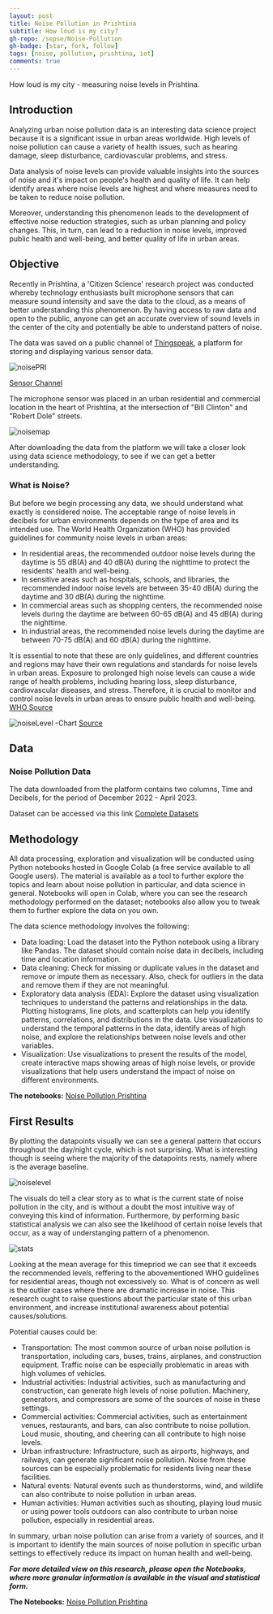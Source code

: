 ```yaml
---
layout: post
title: Noise Pollution in Prishtina
subtitle: How loud is my city?
gh-repo: /sepse/Noise-Pollution
gh-badge: [star, fork, follow]
tags: [noise, pollution, prishtina, iot]
comments: true
---
```


How loud is my city - measuring noise levels in Prishtina.

## Introduction
Analyzing urban noise pollution data is an interesting data science project because it is a significant issue in urban areas worldwide. High levels of noise pollution can cause a variety of health issues, such as hearing damage, sleep disturbance, cardiovascular problems, and stress.

Data analysis of noise levels can provide valuable insights into the sources of noise and it's impact on people's health and quality of life. It can help identify areas where noise levels are highest and where measures need to be taken to reduce noise pollution.

Moreover, understanding this phenomenon leads to the development of effective noise reduction strategies, such as urban planning and policy changes. This, in turn, can lead to a reduction in noise levels, improved public health and well-being, and better quality of life in urban areas.

## Objective

Recently in Prishtina, a 'Citizen Science' research project was conducted whereby technology enthusiasts built microphone sensors that can measure sound intensity and save the data to the cloud, as a means of better understanding this phenomenon. By having access to raw data and open to the public, anyone can get an accurate overview of sound levels in the center of the city and potentially be able to understand patters of noise.

The data was saved on a public channel of [Thingspeak](www.thingspeak.com), a platform for storing and displaying various sensor data. 

![noisePRI](https://github.com/sepse/Noise-Pollution-Prishtina/blob/main/Graphics/noisePRI.png)

[Sensor Channel](https://thingspeak.com/channels/1922620)

The microphone sensor was placed in an urban residential and commercial location in the heart of Prishtina, at the intersection of "Bill Clinton" and "Robert Dole" streets.

![noisemap](https://github.com/sepse/Noise-Pollution-Prishtina/blob/main/Graphics/noisemap.png)

After downloading the data from the platform we will take a closer look using data science methodology, to see if we can get a better understanding.

### What is Noise?
But before we begin processing any data, we should understand what exactly is considered noise.
The acceptable range of noise levels in decibels for urban environments depends on the type of area and its intended use. The World Health Organization (WHO) has provided guidelines for community noise levels in urban areas:

- In residential areas, the recommended outdoor noise levels during the daytime is 55 dB(A) and 40 dB(A) during the nighttime to protect the residents' health and well-being.
- In sensitive areas such as hospitals, schools, and libraries, the recommended indoor noise levels are between 35-40 dB(A) during the daytime and 30 dB(A) during the nighttime.
- In commercial areas such as shopping centers, the recommended noise levels during the daytime are between 60-65 dB(A) and 45 dB(A) during the nighttime.
- In industrial areas, the recommended noise levels during the daytime are between 70-75 dB(A) and 60 dB(A) during the nighttime.

It is essential to note that these are only guidelines, and different countries and regions may have their own regulations and standards for noise levels in urban areas.
Exposure to prolonged high noise levels can cause a wide range of health problems, including hearing loss, sleep disturbance, cardiovascular diseases, and stress. Therefore, it is crucial to monitor and control noise levels in urban areas to ensure public health and well-being. [WHO Source](https://www.who.int/europe/news-room/fact-sheets/item/noise)

![noiseLevel](https://github.com/sepse/Noise-Pollution-Prishtina/blob/main/Graphics/NOISE-LEVEL-DECIBEL-CHART.png)
-Chart [Source](https://www.electronicshub.org/noise-level-decibels-chart/)

## Data
### Noise Pollution Data

The data downloaded from the platform contains two columns, Time and Decibels, for the period of December 2022 - April 2023.

Dataset can be accessed via this link [Complete Datasets](https://drive.google.com/file/d/1nRqAAEYAyrLrKDBOr3Dfl6yAI0aJMxnu/view?usp=sharing)


## Methodology 

All data processing, exploration and visualization will be conducted using Python notebooks hosted in Google Colab (a free service available to all Google users). The material is available as a tool to further explore the topics and learn about noise pollution in particular, and data science in general. Notebooks will open in Colab, where you can see the research methodology performed on the dataset; notebooks also allow you to tweak them to further explore the data on you own.

The data science methodology involves the following:

- Data loading: Load the dataset into the Python notebook using a library like Pandas. The dataset should contain noise data in decibels, including time and location information.
- Data cleaning: Check for missing or duplicate values in the dataset and remove or impute them as necessary. Also, check for outliers in the data and remove them if they are not meaningful.
- Exploratory data analysis (EDA): Explore the dataset using visualization techniques to understand the patterns and relationships in the data. Plotting histograms, line plots, and scatterplots can help you identify patterns, correlations, and distributions in the data. Use visualizations to understand the temporal patterns in the data, identify areas of high noise, and explore the relationships between noise levels and other variables.
- Visualization: Use visualizations to present the results of the model, create interactive maps showing areas of high noise levels, or provide visualizations that help users understand the impact of noise on different environments.

**The notebooks:** [Noise Pollution Prishtina](https://github.com/sepse/Noise-Pollution-Prishtina/blob/main/Noise_Pollution_HS.ipynb)

## First Results

By plotting the datapoints visually we can see a general pattern that occurs throughout the day/night cycle, which is not surprising. What is interesting though is seeing where the majority of the datapoints rests, namely where is the average baseline.

![noiselevel](https://github.com/sepse/Noise-Pollution-Prishtina/blob/main/Graphics/noise_levels.png)

The visuals do tell a clear story as to what is the current state of noise pollution in the city, and is without a doubt the most intuitive way of conveying this kind of information. Furthermore, by performing basic statistical analysis we can also see the likelihood of certain noise levels that occur, as a way of understanging pattern of a phenomenon. 

![stats](https://github.com/sepse/Noise-Pollution-Prishtina/blob/main/Graphics/stats.png)

Looking at the mean average for this timepriod we can see that it exceeds the recommended levels, reffering to the abovementioned WHO guidelines for residential areas, though not excessively so. What is of concern as well is the outlier cases where there are dramatic increase in noise. This research ought to raise questions about the particular state of this urban environment, and increase institutional awareness about potential causes/solutions.

Potential causes could be:

- Transportation: The most common source of urban noise pollution is transportation, including cars, buses, trains, airplanes, and construction equipment. Traffic noise can be especially problematic in areas with high volumes of vehicles.
- Industrial activities: Industrial activities, such as manufacturing and construction, can generate high levels of noise pollution. Machinery, generators, and compressors are some of the sources of noise in these settings.
- Commercial activities: Commercial activities, such as entertainment venues, restaurants, and bars, can also contribute to noise pollution. Loud music, shouting, and cheering can all contribute to high noise levels.
- Urban infrastructure: Infrastructure, such as airports, highways, and railways, can generate significant noise pollution. Noise from these sources can be especially problematic for residents living near these facilities.
- Natural events: Natural events such as thunderstorms, wind, and wildlife can also contribute to noise pollution in urban areas.
- Human activities: Human activities such as shouting, playing loud music or using power tools outdoors can also contribute to urban noise pollution, especially in residential areas.

In summary, urban noise pollution can arise from a variety of sources, and it is important to identify the main sources of noise pollution in specific urban settings to effectively reduce its impact on human health and well-being.

***For more detailed view on this research, please open the Notebooks, where more granular information is available in the visual and statistical form.***

**The Notebooks:** [Noise Pollution Prishtina](https://github.com/sepse/Noise-Pollution-Prishtina/blob/main/Noise_Pollution_HS.ipynb)

